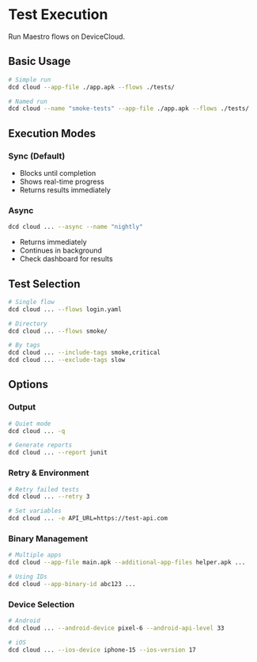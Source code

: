 # Test Execution

Run Maestro flows on DeviceCloud.

## Basic Usage

```bash
# Simple run
dcd cloud --app-file ./app.apk --flows ./tests/

# Named run
dcd cloud --name "smoke-tests" --app-file ./app.apk --flows ./tests/
```

## Execution Modes

### Sync (Default)

* Blocks until completion
* Shows real-time progress
* Returns results immediately

### Async

```bash
dcd cloud ... --async --name "nightly" 
```

* Returns immediately
* Continues in background
* Check dashboard for results

## Test Selection

```bash
# Single flow
dcd cloud ... --flows login.yaml

# Directory
dcd cloud ... --flows smoke/

# By tags
dcd cloud ... --include-tags smoke,critical
dcd cloud ... --exclude-tags slow
```

## Options

### Output

```bash
# Quiet mode
dcd cloud ... -q

# Generate reports
dcd cloud ... --report junit
```

### Retry & Environment

```bash
# Retry failed tests
dcd cloud ... --retry 3

# Set variables
dcd cloud ... -e API_URL=https://test-api.com
```

### Binary Management

```bash
# Multiple apps
dcd cloud --app-file main.apk --additional-app-files helper.apk ...

# Using IDs
dcd cloud --app-binary-id abc123 ...
```

### Device Selection

```bash
# Android
dcd cloud ... --android-device pixel-6 --android-api-level 33

# iOS
dcd cloud ... --ios-device iphone-15 --ios-version 17
```
